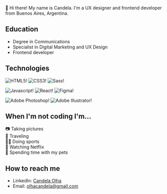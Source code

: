 👋 Hi there! My name is Candela. I'm a UX designer and frontend developer from Buenos Aires, Argentina.

## Education

- Degree in Communications
- Specialist in Digital Marketing and UX Design
- Frontend developer

## Technologies

![HTML5!](https://img.shields.io/badge/HTML5-E34F26?style=for-the-badge&logo=html5&logoColor=white)
![CSS3!](https://img.shields.io/badge/CSS3-1572B6?style=for-the-badge&logo=css3&logoColor=white)
![Sass!](https://img.shields.io/badge/Sass-CC6699?style=for-the-badge&logo=sass&logoColor=white)

![Javascript!](https://img.shields.io/badge/JavaScript-323330?style=for-the-badge&logo=javascript&logoColor=F7DF1E)
![React!](https://img.shields.io/badge/React-20232A?style=for-the-badge&logo=react&logoColor=61DAFB)
![Figma!](https://img.shields.io/badge/Figma-F24E1E?style=for-the-badge&logo=figma&logoColor=white)

![Adobe Photoshop!](https://img.shields.io/badge/Adobe%20Photoshop-31A8FF?style=for-the-badge&logo=Adobe%20Photoshop&logoColor=black)
![Adobe Illustrator!](https://img.shields.io/badge/Adobe%20Illustrator-FF9A00?style=for-the-badge&logo=adobe%20illustrator&logoColor=white)

## When I'm not coding I'm...

📷 Taking pictures  
 🛫 Traveling  
🏃‍♀️ Doing sports  
🍿 Watching Netflix  
🐶 Spending time with my pets

## How to reach me

- LinkedIn: [Candela Olha](https://www.linkedin.com/in/candela-olha/)
- Email: [olhacandela@gmail.com](mailto:olhacandela@gmail.com)

